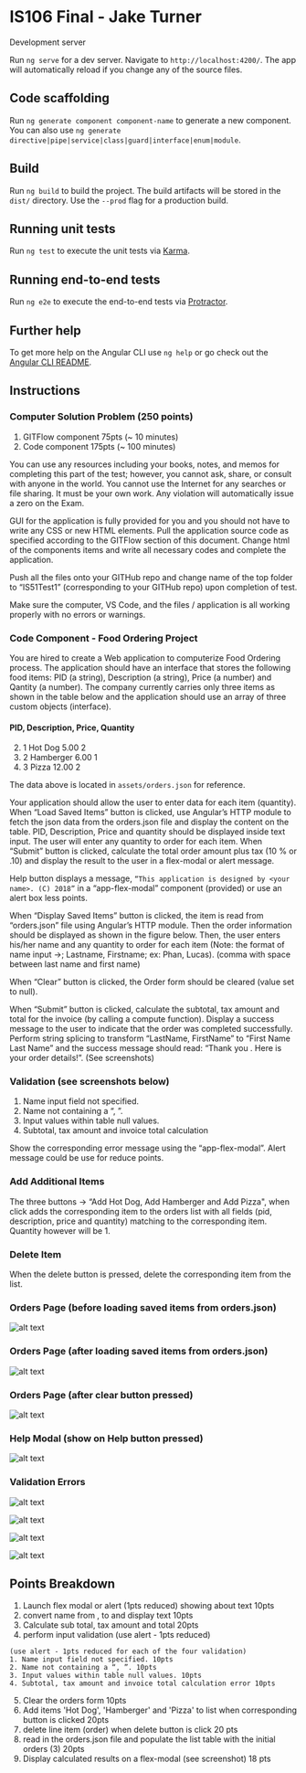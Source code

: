 # IS106 Final - Jake Turner


 Development server

Run `ng serve` for a dev server. Navigate to `http://localhost:4200/`. The app will automatically reload if you change any of the source files.

## Code scaffolding

Run `ng generate component component-name` to generate a new component. You can also use `ng generate directive|pipe|service|class|guard|interface|enum|module`.

## Build

Run `ng build` to build the project. The build artifacts will be stored in the `dist/` directory. Use the `--prod` flag for a production build.

## Running unit tests

Run `ng test` to execute the unit tests via [Karma](https://karma-runner.github.io).

## Running end-to-end tests

Run `ng e2e` to execute the end-to-end tests via [Protractor](http://www.protractortest.org/).

## Further help

To get more help on the Angular CLI use `ng help` or go check out the [Angular CLI README](https://github.com/angular/angular-cli/blob/master/README.md).


## Instructions

### Computer Solution Problem (250 points)

1. GITFlow component 75pts (~ 10 minutes)
2. Code component 175pts (~ 100 minutes)

You can use any resources including  your books, notes, and memos for completing this part of
the test; however, you cannot ask, share, or consult with anyone in the world. You cannot use
the Internet for any searches or file sharing. It must be your own work. Any violation will
automatically issue a zero on the Exam.

GUI for the application is fully provided for you and you should not have to write any CSS or new HTML elements. Pull the application source code as specified according to the GITFlow section of this document. Change html of the components items and write all necessary codes and complete the application.

Push all the files onto your GITHub repo and change name of the top folder to
“IS51Test1” (corresponding to your GITHub repo) upon completion of test.

Make sure the computer, VS Code, and the files / application is all working properly with no errors or warnings.

### Code Component - Food Ordering Project

You are hired to create a Web application to computerize Food Ordering process. The application should have an interface that stores the following food items: PID (a string), Description (a string), Price (a number) and Qantity (a number). The company currently carries only three items as shown in the table below and the application should use an array of three custom objects (interface).

#### PID, Description, Price, Quantity
2. 1 Hot Dog 5.00 2
3. 2 Hamberger 6.00 1
4. 3 Pizza 12.00 2

The data above is located in ```assets/orders.json``` for reference. 

Your application should allow the user to enter data for each item (quantity). When “Load Saved Items” button is clicked, use Angular’s HTTP module to fetch the json data from the orders.json file and display the content on the table. PID, Description, Price and quantity should be displayed inside text input. The user will enter any quantity to order for each item. When “Submit” button is clicked, calculate the total order amount plus tax (10 % or .10) and display the result to the user in a flex-modal or alert message.

Help button displays a message, ```“This application is designed by <your name>. (C) 2018”``` in a “app-flex-modal” component (provided) or use an alert box less points.

When “Display Saved Items” button is clicked, the item is read from “orders.json” file using
Angular’s HTTP module. Then the order information should be displayed as shown in the figure
below. Then, the user enters his/her name and any quantity to order for each item (Note: the format of name input ->; Lastname, Firstname; ex: Phan, Lucas). (comma with space between last name and first name) 

When “Clear” button is clicked, the Order form should be cleared (value set to null). 

When “Submit” button is clicked, calculate the subtotal, tax amount and total for the invoice (by calling a compute function). Display a success message to the user to indicate that the order was completed successfully. Perform string splicing to transform “LastName, FirstName” to “First Name Last Name” and the success message should read: “Thank you <First Name> <Last Name>. Here is your order details!”. (See screenshots)

### Validation (see screenshots below)

1. Name input field not specified.
2. Name not containing a “, ”.
3. Input values within table null values.
4. Subtotal, tax amount and invoice total calculation

Show the corresponding error message using the “app-flex-modal”. Alert message could be use for reduce points.

### Add Additional Items

The three buttons -> “Add Hot Dog, Add Hamberger and Add Pizza", when click adds the corresponding item to the orders list with all fields (pid, description, price and quantity) matching to the corresponding item. Quantity however will be 1.



### Delete Item

When the delete button is pressed, delete the corresponding item from the list.


### Orders Page (before loading saved items from orders.json)
![alt text](./img/1.png)

### Orders Page (after loading saved items from orders.json)
![alt text](./img/2.png)

### Orders Page (after clear button pressed)
![alt text](./img/3.png)





### Help Modal (show on Help button pressed)
![alt text](./img/4.png)

### Validation Errors

![alt text](./img/5.png)

![alt text](./img/6.png)

![alt text](./img/7.png)

![alt text](./img/8.png)


## Points Breakdown

1. Launch flex modal or alert (1pts reduced) showing about text 10pts
2. convert name from <Last Name>, <First Name> to <First Name> <Last Name> and display text 10pts
3. Calculate sub total, tax amount and total 20pts
4. perform input validation (use alert - 1pts reduced)
  ```
  (use alert - 1pts reduced for each of the four validation)
1. Name input field not specified. 10pts
2. Name not containing a “, ”. 10pts
3. Input values within table null values. 10pts
4. Subtotal, tax amount and invoice total calculation error 10pts
  ```
5. Clear the orders form 10pts
6. Add items 'Hot Dog', 'Hamberger' and 'Pizza' to list when corresponding button is clicked 20pts
7. delete line item (order) when delete button is click 20 pts
8. read in the orders.json file and populate the list table with the initial orders (3) 20pts
9. Display calculated results on a flex-modal (see screenshot) 18 pts
